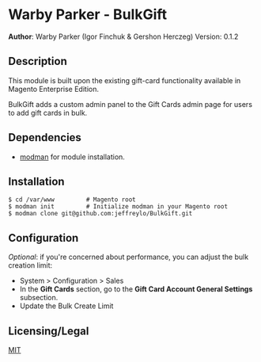 # Warby Parker - BulkGift

**Author**: Warby Parker (Igor Finchuk & Gershon Herczeg)
Version: 0.1.2

## Description

This module is built upon the existing gift-card functionality available in Magento Enterprise Edition. 

BulkGift adds a custom admin panel to the Gift Cards admin page for users to add gift cards in bulk.

## Dependencies 

- [modman](https://github.com/colinmollenhour/modman) for module installation.

## Installation

    $ cd /var/www         # Magento root
    $ modman init         # Initialize modman in your Magento root
    $ modman clone git@github.com:jeffreylo/BulkGift.git

## Configuration

*Optional*: if you're concerned about performance, you can adjust the bulk creation limit:

- System > Configuration > Sales
- In the **Gift Cards** section, go to the **Gift Card Account General Settings** subsection.
- Update the Bulk Create Limit

## Licensing/Legal

[MIT](http://opensource.org/licenses/MIT)
